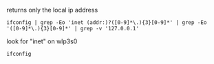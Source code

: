 returns only the local ip address
~~~
ifconfig | grep -Eo 'inet (addr:)?([0-9]*\.){3}[0-9]*' | grep -Eo '([0-9]*\.){3}[0-9]*' | grep -v '127.0.0.1'
~~~

look for "inet" on wlp3s0
~~~
ifconfig
~~~
